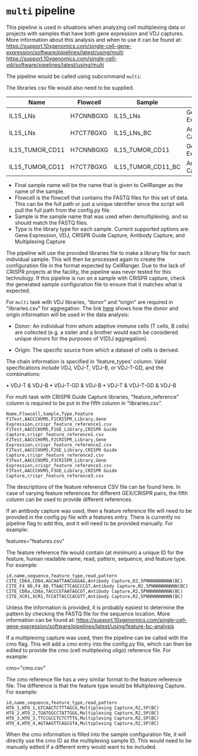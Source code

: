 # `multi` pipeline 


This pipeline is used in situations when analyzing cell multiplexing data or projects with samples that have both gene expression and VDJ captures. More information about this analysis and when to use it can be found at:
https://support.10xgenomics.com/single-cell-gene-expression/software/pipelines/latest/using/multi
https://support.10xgenomics.com/single-cell-vdj/software/pipelines/latest/using/multi


The pipeline would be called using subcommand `multi`: 



The libraries csv file would also need to be supplied.

| Name            | Flowcell  | Sample             | Type             |            |
|-----------------|-----------|--------------------|------------------|------------|
| IL15_LNs        | H7CNNBGXG | IL15_LNs           | Gene Expression  | Expression |
| IL15_LNs        | H7CT7BGXG | IL15_LNs_BC        | Antibody Capture | Capture    |
| IL15_TUMOR_CD11 | H7CNNBGXG | IL15_TUMOR_CD11    | Gene Expression  | Expression |
| IL15_TUMOR_CD11 | H7CT7BGXG | IL15_TUMOR_CD11_BC | Antibody Capture | Capture    |

* Final sample name will be the name that is given to CellRanger as the name of the sample. 
* Flowcell is the flowcell that contains the FASTQ files for this set of data. This can be the full path or just a unique identifier since the script will pull the full path from the config.py file.
* Sample is the sample name that was used when demultiplexing, and so should match the FASTQ files.
* Type is the library type for each sample. Current supported options are: Gene Expression, VDJ, CRISPR Guide Capture, Antibody Capture, and Multiplexing Capture

The pipeline will use the provided libraries file to make a library file for each individual sample. This will then be processed again to create the configuration file in the format expected by CellRanger. Due to the lack of CRISPR projects at the facility, the pipeline was never tested for this technology. If this pipeline is run on a sample with CRISPR capture, check the generated sample configuration file to ensure that it matches what is expected. 

For `multi` task with VDJ libraries, “donor” and “origin” are required in "libraries.csv" for aggregation. The link [here](https://support.10xgenomics.com/single-cell-vdj/software/pipelines/latest/using/aggr#donor_origin) shows how the donor and origin information will be used in the data analysis:

* Donor: An individual from whom adaptive immune cells (T cells, B cells) are collected (e.g. a sister and a brother would each be considered unique donors for the purposes of V(D)J aggregation).

* Origin: The specific source from which a dataset of cells is derived.


The chain information is specified in 'feature_types' column. Valid specifications include VDJ, VDJ-T, VDJ-B, or VDJ-T-GD, and the combinations:

• VDJ-T & VDJ-B
• VDJ-T-GD & VDJ-B
• VDJ-T & VDJ-T-GD & VDJ-B


For multi task with CRISPR Guide Capture libraries, "feature_reference" column is required to be put in the fifth column in "libraries.csv". 

```
Name,Flowcell,Sample,Type,Feature
F1Test,AACCCHVM5,F1CRISPR_Library,Gene Expression,crispr_feature_reference1.csv
F1Test,AACCCHVM5,F1GE_Library,CRISPR Guide Capture,crispr_feature_reference1.csv
F2Test,AACCCHVM5,F2CRISPR_Library,Gene Expression,crispr_feature_reference2.csv
F2Test,AACCCHVM5,F2GE_Library,CRISPR Guide Capture,crispr_feature_reference2.csv
F3Test,AACCCHVM5,F3CRISPR_Library,Gene Expression,crispr_feature_reference3.csv
F3Test,AACCCHVM5,F3GE_Library,CRISPR Guide Capture,crispr_feature_reference3.csv
```

The descriptions of the feature reference CSV file can be found here. In case of varying feature references for different GEX/CRISPR pairs, the fifth column can be used to provide different references.

If an antibody capture was used, then a feature reference file will need to be provided in the config.py file with a features entry. There is currently no pipeline flag to add this, and it will need to be provided manually. For example:

features="features.csv"

The feature reference file would contain (at minimum) a unique ID for the feature, human readable name, read, pattern, sequence, and feature type. For example:

```
id,name,sequence,feature_type,read,pattern
CITE_CD64,CD64,AGCAATTAACGGGAG,Antibody Capture,R2,5PNNNNNNNNNN(BC)
CITE_F4_80,F4_80,TTAACTTCAGCCCGT,Antibody Capture,R2,5PNNNNNNNNNN(BC)
CITE_CD8a,CD8a,TACCCGTAATAGCGT,Antibody Capture,R2,5PNNNNNNNNNN(BC)
CITE_XCR1,XCR1,TCCATTACCCACGTT,Antibody Capture,R2,5PNNNNNNNNNN(BC)
```

Unless the information is provided, it is probably easiest to determine the pattern by checking the FASTQ file for the sequence location. More information can be found at: https://support.10xgenomics.com/single-cell-gene-expression/software/pipelines/latest/using/feature-bc-analysis

If a multiplexing capture was used, then the pipeline can be called with the cmo flag. This will add a cmo entry into the config.py file, which can then be edited to provide the cmo (cell multiplexing oligo) reference file. For example:

cmo="cmo.csv"

The cmo reference file has a very similar format to the feature reference file. The difference is that the feature type would be Multiplexing Capture. For example:

```
id,name,sequence,feature_type,read,pattern
HTO_1,HTO_1,GTCAACTCTTTAGCG,Multiplexing Capture,R2,5P(BC)
HTO_2,HTO_2,TGATGGCCTATTGGG,Multiplexing Capture,R2,5P(BC)
HTO_3,HTO_3,TTCCGCCTCTCTTTG,Multiplexing Capture,R2,5P(BC)
HTO_4,HTO_4,AGTAAGTTCAGCGTA,Multiplexing Capture,R2,5P(BC)
```

When the cmo information is filled into the sample configuration file, it will directly use the cmo ID as the multiplexing sample ID. This would need to be manually edited if a different entry would want to be included.

